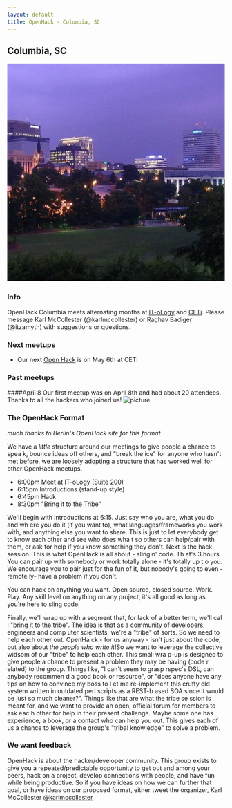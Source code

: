 ```yaml
---
layout: default
title: OpenHack - Columbia, SC
---
```


## Columbia, SC

![Photo of your meetup or city!](/columbia/Columbia.jpg)

### Info

OpenHack Columbia meets alternating months at  [IT-oLogy](http://www.it-ology.org) and [CETi](http://www.uscstartup.org).  Please message Karl McCollester (@karlmccollester) or Raghav Badiger (@itzamyth) with suggestions or questions.

### Next meetups

* Our next [Open Hack](http://www.meetup.com/Open-Hack-Columbia/events/114301232/) is on May 6th at CETi

### Past meetups

####April 8
Our first meetup was on April 8th and had about 20 attendees.  Thanks to all the hackers who joined us!
![picture](https://twitter.com/USCStartUp/status/321388537389932544/photo/1)


### The OpenHack Format

*much thanks to Berlin's OpenHack site for this format*


We have a *little* structure around our meetings to give people a chance to spea
k, bounce
ideas off others, and "break the ice" for anyone who hasn't met before.  we are 
loosely
adopting a structure that has worked well for other OpenHack meetups.

- 6:00pm  Meet at IT-oLogy (Suite 200)
- 6:15pm Introductions (stand-up style)
- 6:45pm Hack
- 8:30pm "Bring it to the Tribe"

We'll begin with introductions at 6:15. Just say who you are, what you do and wh
ere you do
it (if you want to), what languages/frameworks you work with, and anything else 
you want to
share. This is just to let everybody get to know each other and see who does wha
t so others
can help/pair with them, or ask for help if you know something they don't.
Next is the hack session. This is what OpenHack is all about - slingin' code. Th
at's
3 hours. You can pair up with somebody or work totally alone - it's totally up t
o you. We
encourage you to pair just for the fun of it, but nobody's going to even -remote
ly- have
a problem if you don't.

You can hack on anything you want. Open source, closed source. Work. Play.  Any 
skill level
on anything on any project, it's all good as long as you're here to sling code.

Finally, we'll wrap up with a segment that, for lack of a better term, we'll cal
l "bring it
to the tribe". The idea is that as a community of developers, engineers and comp
uter
scientists, we're a "tribe" of sorts. So we need to help each other out.  OpenHa
ck - for us
anyway - isn't just about the code, but also about *the people who write it*!So
 we want to
 leverage the collective widsom of our "tribe" to help each other. This small wra
 p-up is
 designed to give people a chance to present a problem they may be having (code r
 elated) to
 the group. Things like, "I can't seem to grasp rspec's DSL, can anybody recommen
 d a good
 book or resource", or "does anyone have any tips on how to convince my boss to l
 et me
 re-implement this crufty old system written in outdated perl scripts as a REST-b
 ased SOA
 since it would be just so much cleaner?". Things like that are what the tribe se
 ssion is
 meant for, and we want to provide an open, official forum for members to ask eac
 h other for
 help in their present challenge. Maybe some one has experience, a book, or a contact who can
 help you out. This gives each of us a chance to leverage the group's "tribal knowledge" to
 solve a problem.

 ### We want feedback

 OpenHack is about the hacker/developer community. This group exists to give you
 a repeated/predictable opportunity to get out and among your peers, hack on a project,
 develop connections with people, and have fun while being productive. So if you have ideas
 on how we can further that goal, or have ideas on our proposed format, either tweet the
 organizer, Karl McCollester [@karlmccollester](https://twitter.com/karlmccollester)

